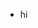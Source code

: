 - hi
<!---
sanchezocegueda/sanchezocegueda is a ✨ special ✨ repository because its `README.md` (this file) appears on your GitHub profile.
You can click the Preview link to take a look at your changes.
--->
